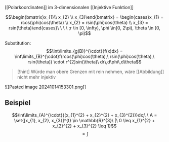 [[Polarkoordinaten]] im 3-dimensionalen
[[Injektive Funktion]]

$$\begin{bmatrix}x_{1}\\ x_{2} \\ x_{3}\end{bmatrix} = \begin{cases}x_{1} = rcos(\phi)cos(\theta) \\ x_{2} = rsin(\phi)cos(\theta) \\ x_{3} = rsin(\theta)\end{cases}\ \ \ \ ;r \in [0, \infty), \phi \in[0, 2\pi), \theta \in [0, \pi)$$

Substitution:
$$\int\limits_{g(B)}^{\cdot}{f(x)dx} = \int\limits_{B}^{\cdot}f(rcos(\phi)cos(\theta),\ rsin(\phi)cos(\theta),\ rsin(\theta)) \cdot r^{2}sin(\theta)\ dr\,d\phi\,d\theta$$

> [!hint] Würde man obere Grenzen mit rein nehmen, wäre [[Abbildung]] nicht mehr injektiv

![[Pasted image 20241014153301.png]]


## Beispiel
$$\int\limits_{A}^{\cdot}{(x_{1}^{2} + x_{2}^{2} + x_{3}^{2})}dx;\ \ A = \set{[x_{1}, x_{2}, x_{3}]^{t} \in \mathbb{R}^{3}\ |\ 0 \leq x_{1}^{2} + x_{2}^{2} + x_{3}^{2} \leq 1}$$
$$= \int\limits$$
#